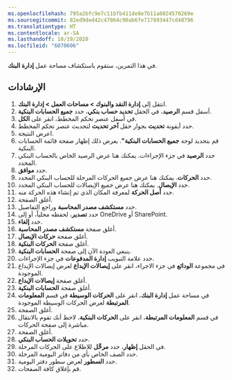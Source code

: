 ```yaml
---
ms.openlocfilehash: 795a2bfc9e7c11bfb411de8e7b11a8024570269e
ms.sourcegitcommit: 82ed9ded42c47064c90ab6fe717893447cd48796
ms.translationtype: HT
ms.contentlocale: ar-SA
ms.lasthandoff: 10/19/2020
ms.locfileid: "6070606"
---
```

في هذا التمرين، ستقوم باستكشاف مساحة عمل **إدارة البنك**.

## <a name="instructions"></a>الإرشادات 

1.  انتقل إلى **‏‫إدارة النقد والبنوك‬ > مساحات العمل > إدارة البنك**.
2.  أسفل قسم **الرصيد**، في الحقل **تحديد حساب بنكي**، حدد **جميع الحسابات البنكية**.
3.  في أسفل عنصر تحكم المخطط، انقر على **الكل**.
4.  حدد أيقونة **تحديث** بجوار حقل **آخر تحديث** لتحديث عنصر تحكم المخطط. 
5.  اعرض النتيجة.
5.  قم بتحديد لوحة **جميع الحسابات البنكية"**. يعرض ذلك إظهار صفحة قائمة الحسابات البنكية.
6.  حدد **الرصيد** في جزء الإجراءات. يمكنك هنا عرض الرصيد الخاص بالحساب البنكي المحدد.
7.  حدد **موافق**.
8.  حدد **الحركات**. يمكنك هنا عرض جميع الحركات المرحلة للحساب البنكي المحدد.
9.  حدد **الإيصال**. يمكنك هنا عرض جميع الإيصالات للحساب البنكي المحدد.
10. حدد **أصل الحركة** لمعرفة المكان الذي تم إنشاء هذه الحركة منه.
11. أغلق الصفحة.
12. حدد **مستكشف مصدر المحاسبة** وراجع التفاصيل.
13. حدد **تصدير**، لحفظه محلياً، أو إلى OneDrive أو SharePoint.
14. حدد **إلغاء**.
15. أغلق صفحة **مستكشف مصدر المحاسبة**.
16. أغلق صفحة **حركات الإيصال**.
17. أغلق صفحة **الحركات البنكية**.
18. ينبغي العودة الآن إلى صفحة **الحسابات البنكية**.
19. حدد علامة التبويب **إدارة المدفوعات** في جزء الإجراءات.
20. في مجموعة **الودائع** في جزء الاجراء، انقر على **إيصالات الإيداع** لعرض إيصالات الإيداع الموجودة.
19. أغلق صفحة **إيصالات الإيداع**.
20. أغلق صفحة **الحسابات البنكية**.
21. في مساحة عمل **إدارة البنك**، انقر على **الحركات الوسيطة** في قسم **المعلومات المرتبطة** لعرض الحركات الوسيطة الموجودة.
22. أغلق الصفحة.
23. في قسم **المعلومات المرتبطة**، انقر على **الحركات البنكية**، لاحظ أنك تقوم بالانتقال مباشرة إلى صفحة الحركات.
24. أغلق الصفحة.
25. حدد **تحويلات الحساب البنكي**.
26. في الحقل **إظهار**، حدد **مرحَّل** للاطلاع على الحركات المرحلة.
27. حدد الصف الخاص بأي من دفاتر اليومية المرحلة. 
28. حدد **السطور** لعرض سطور دفتر اليومية.
29. قم بإغلاق كافة الصفحات.



